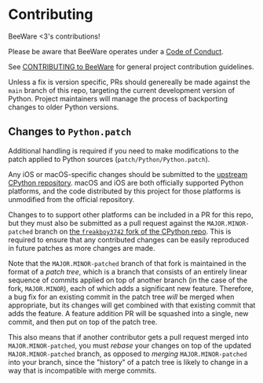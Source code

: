 # Contributing

BeeWare <3's contributions!

Please be aware that BeeWare operates under a [Code of
Conduct](https://beeware.org/community/behavior/code-of-conduct/).

See [CONTRIBUTING to BeeWare](https://beeware.org/contributing) for general
project contribution guidelines.

Unless a fix is version specific, PRs should genereally be made against the
`main` branch of this repo, targeting the current development version of Python.
Project maintainers will manage the process of backporting changes to older
Python versions.

## Changes to `Python.patch`

Additional handling is required if you need to make modifications to the patch
applied to Python sources (`patch/Python/Python.patch`).

Any iOS or macOS-specific changes should be submitted to the [upstream CPython
repository](https://github.com/python/cpython). macOS and iOS are both
officially supported Python platforms, and the code distributed by this project
for those platforms is unmodified from the official repository.

Changes to to support other platforms can be included in a PR for this repo, but
they must also be submitted as a pull request against the `MAJOR.MINOR-patched`
branch on [the `freakboy3742` fork of the CPython
repo](https://github.com/freakboy3742/cpython). This is required to ensure that
any contributed changes can be easily reproduced in future patches as more
changes are made.

Note that the `MAJOR.MINOR-patched` branch of that fork is maintained in the format
of a *patch tree*, which is a branch that consists of an entirely linear sequence of
commits applied on top of another branch (in the case of the fork, `MAJOR.MINOR`),
each of which adds a significant new feature. Therefore, a bug fix for an existing commit
in the patch tree *will* be merged when appropriate, but its changes will get combined
with that existing commit that adds the feature. A feature addition PR will be squashed
into a single, new commit, and then put on top of the patch tree.

This also means that if another contributor gets a pull request merged into
`MAJOR.MINOR-patched`, you must *rebase* your changes on top of the updated
`MAJOR.MINOR-patched` branch, as opposed to *merging* `MAJOR.MINOR-patched` into your
branch, since the "history" of a patch tree is likely to change in a way that is
incompatible with merge commits.
